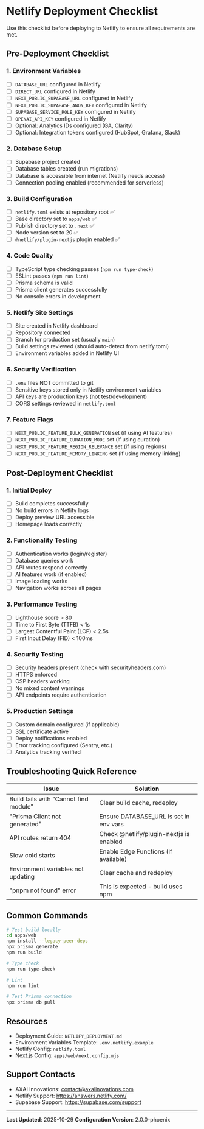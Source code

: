 # Netlify Deployment Checklist

Use this checklist before deploying to Netlify to ensure all requirements are met.

## Pre-Deployment Checklist

### 1. Environment Variables
- [ ] `DATABASE_URL` configured in Netlify
- [ ] `DIRECT_URL` configured in Netlify
- [ ] `NEXT_PUBLIC_SUPABASE_URL` configured in Netlify
- [ ] `NEXT_PUBLIC_SUPABASE_ANON_KEY` configured in Netlify
- [ ] `SUPABASE_SERVICE_ROLE_KEY` configured in Netlify
- [ ] `OPENAI_API_KEY` configured in Netlify
- [ ] Optional: Analytics IDs configured (GA, Clarity)
- [ ] Optional: Integration tokens configured (HubSpot, Grafana, Slack)

### 2. Database Setup
- [ ] Supabase project created
- [ ] Database tables created (run migrations)
- [ ] Database is accessible from internet (Netlify needs access)
- [ ] Connection pooling enabled (recommended for serverless)

### 3. Build Configuration
- [ ] `netlify.toml` exists at repository root ✅
- [ ] Base directory set to `apps/web` ✅
- [ ] Publish directory set to `.next` ✅
- [ ] Node version set to 20 ✅
- [ ] `@netlify/plugin-nextjs` plugin enabled ✅

### 4. Code Quality
- [ ] TypeScript type checking passes (`npm run type-check`)
- [ ] ESLint passes (`npm run lint`)
- [ ] Prisma schema is valid
- [ ] Prisma client generates successfully
- [ ] No console errors in development

### 5. Netlify Site Settings
- [ ] Site created in Netlify dashboard
- [ ] Repository connected
- [ ] Branch for production set (usually `main`)
- [ ] Build settings reviewed (should auto-detect from netlify.toml)
- [ ] Environment variables added in Netlify UI

### 6. Security Verification
- [ ] `.env` files NOT committed to git
- [ ] Sensitive keys stored only in Netlify environment variables
- [ ] API keys are production keys (not test/development)
- [ ] CORS settings reviewed in `netlify.toml`

### 7. Feature Flags
- [ ] `NEXT_PUBLIC_FEATURE_BULK_GENERATION` set (if using AI features)
- [ ] `NEXT_PUBLIC_FEATURE_CURATION_MODE` set (if using curation)
- [ ] `NEXT_PUBLIC_FEATURE_REGION_RELEVANCE` set (if using regions)
- [ ] `NEXT_PUBLIC_FEATURE_MEMORY_LINKING` set (if using memory linking)

## Post-Deployment Checklist

### 1. Initial Deploy
- [ ] Build completes successfully
- [ ] No build errors in Netlify logs
- [ ] Deploy preview URL accessible
- [ ] Homepage loads correctly

### 2. Functionality Testing
- [ ] Authentication works (login/register)
- [ ] Database queries work
- [ ] API routes respond correctly
- [ ] AI features work (if enabled)
- [ ] Image loading works
- [ ] Navigation works across all pages

### 3. Performance Testing
- [ ] Lighthouse score > 80
- [ ] Time to First Byte (TTFB) < 1s
- [ ] Largest Contentful Paint (LCP) < 2.5s
- [ ] First Input Delay (FID) < 100ms

### 4. Security Testing
- [ ] Security headers present (check with securityheaders.com)
- [ ] HTTPS enforced
- [ ] CSP headers working
- [ ] No mixed content warnings
- [ ] API endpoints require authentication

### 5. Production Settings
- [ ] Custom domain configured (if applicable)
- [ ] SSL certificate active
- [ ] Deploy notifications enabled
- [ ] Error tracking configured (Sentry, etc.)
- [ ] Analytics tracking verified

## Troubleshooting Quick Reference

| Issue | Solution |
|-------|----------|
| Build fails with "Cannot find module" | Clear build cache, redeploy |
| "Prisma Client not generated" | Ensure DATABASE_URL is set in env vars |
| API routes return 404 | Check @netlify/plugin-nextjs is enabled |
| Slow cold starts | Enable Edge Functions (if available) |
| Environment variables not updating | Clear cache and redeploy |
| "pnpm not found" error | This is expected - build uses npm |

## Common Commands

```bash
# Test build locally
cd apps/web
npm install --legacy-peer-deps
npx prisma generate
npm run build

# Type check
npm run type-check

# Lint
npm run lint

# Test Prisma connection
npx prisma db pull
```

## Resources

- Deployment Guide: `NETLIFY_DEPLOYMENT.md`
- Environment Variables Template: `.env.netlify.example`
- Netlify Config: `netlify.toml`
- Next.js Config: `apps/web/next.config.mjs`

## Support Contacts

- AXAI Innovations: contact@axaiinovations.com
- Netlify Support: https://answers.netlify.com/
- Supabase Support: https://supabase.com/support

---

**Last Updated**: 2025-10-29
**Configuration Version**: 2.0.0-phoenix
